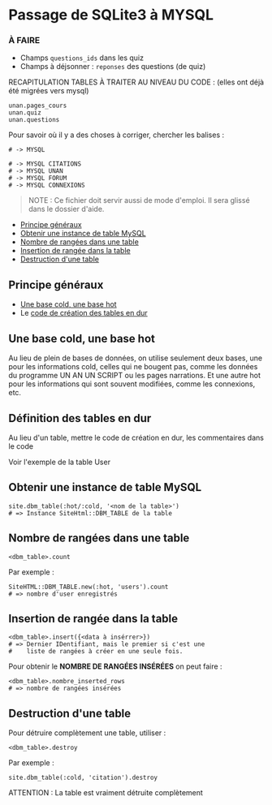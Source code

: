 # Passage de SQLite3 à MYSQL

### À FAIRE

* Champs `questions_ids` dans les quiz
* Champs à déjsonner :
  `reponses` des questions (de quiz)

RECAPITULATION TABLES À TRAITER AU NIVEAU DU CODE :
(elles ont déjà été migrées vers mysql)

    unan.pages_cours
    unan.quiz
    unan.questions



Pour savoir où il y a des choses à corriger, chercher les
balises :


    # -> MYSQL

    # -> MYSQL CITATIONS
    # -> MYSQL UNAN
    # -> MYSQL FORUM
    # -> MYSQL CONNEXIONS

> NOTE : Ce fichier doit servir aussi de mode d'emploi. Il sera glissé dans le dossier d'aide.

* [Principe généraux](#principesgeneraux)
* [Obtenir une instance de table MySQL](#obtenirinstancetablemysql)
* [Nombre de rangées dans une table](#nombrerangeesdanstable)
* [Insertion de rangée dans la table](#insertionderangeesdanslatable)
* [Destruction d'une table](#destructiondunetable)

<a name='principesgeneraux'></a>

## Principe généraux

* [Une base cold, une base hot](#uneuniquebaseforcoldandanohterforhot)
* Le [code de création des tables en dur](#definitiondestablesendur)

<a name='uneuniquebaseforcoldandanohterforhot'></a>

## Une base cold, une base hot

Au lieu de plein de bases de données, on utilise seulement deux bases, une pour les informations cold, celles qui ne bougent pas, comme les données du programme UN AN UN SCRIPT ou les pages narrations. Et une autre hot pour les informations qui sont souvent modifiées, comme les connexions, etc.


<a name='definitiondestablesendur'></a>

## Définition des tables en dur

Au lieu d'un table, mettre le code de création en dur, les commentaires dans le code

Voir l'exemple de la table User

<a name='obtenirinstancetablemysql'></a>

## Obtenir une instance de table MySQL

    site.dbm_table(:hot/:cold, '<nom de la table>')
    # => Instance SiteHtml::DBM_TABLE de la table

<a name='nombrerangeesdanstable'></a>

## Nombre de rangées dans une table

    <dbm_table>.count

Par exemple :

    SiteHTML::DBM_TABLE.new(:hot, 'users').count
    # => nombre d'user enregistrés


<a name='insertionderangeesdanslatable'></a>

## Insertion de rangée dans la table

    <dbm_table>.insert({<data à insérrer>})
    # => Dernier IDentifiant, mais le premier si c'est une
    #    liste de rangées à créer en une seule fois.

Pour obtenir le **NOMBRE DE RANGÉES INSÉRÉES** on peut faire :

    <dbm_table>.nombre_inserted_rows
    # => nombre de rangées insérées


<a name='destructiondunetable'></a>

## Destruction d'une table

Pour détruire complètement une table, utiliser :

    <dbm_table>.destroy

Par exemple :

    site.dbm_table(:cold, 'citation').destroy

ATTENTION : La table est vraiment détruite complètement
